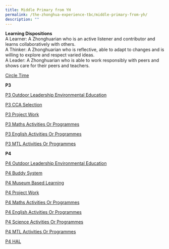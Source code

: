 ```yaml
---
title: Middle Primary from YH
permalink: /the-zhonghua-experience-tbc/middle-primary-from-yh/
description: ""
---
```

**Learning Dispositions**
<br>A Learner: A Zhonghuarian who is an active listener and contributor and learns collaboratively with others. 
<br>A Thinker: A Zhonghuarian who is reflective, able to adapt to changes and is willing to explore and respect varied ideas. 
<br>A Leader: A Zhonghuarian who is able to work responsibly with peers and shows care for their peers and teachers.


[Circle Time](/list-of-zps-exp-for-middle-pri/circle-time/) 

**P3**

[P3 Outdoor Leadership Environmental Education](/list-of-zps-exp-for-middle-pri/p3-outdoor-leadership-environmental-education/)

[P3 CCA Selection](/list-of-zps-exp-for-middle-pri/p3-cca-selection/)

[P3 Project Work](/list-of-zps-exp-for-middle-pri/p3-project-work/)

[P3 Maths Activities Or Programmes](/list-of-zps-exp-for-middle-pri/p3-maths-activities-or-programmes/) 

[P3 English Activities Or Programmes](/list-of-zps-exp-for-middle-pri/p3-english-activities-or-programmes/) 

[P3 MTL Activities Or Programmes](/list-of-zps-exp-for-middle-pri/p3-mtl-activities-or-programmes/)


**P4**


[P4 Outdoor Leadership Environmental Education](/list-of-zps-exp-for-middle-pri/p4-ole/)

[P4 Buddy System](/list-of-zps-exp-for-middle-pri/p4-buddy-system/)

[P4 Museum Based Learning](/list-of-zps-exp-for-middle-pri/p4-museum-based-learning/)

[P4 Project Work](/list-of-zps-exp-for-middle-pri/p4-project-work/) 

[P4 Maths Activities Or Programmes](/list-of-zps-exp-for-middle-pri/p4-maths-activities-or-programmes/) 

[P4 English Activities Or Programmes](/list-of-zps-exp-for-middle-pri/p4-english-activities-or-programmes/) 

[P4 Science Activities Or Programmes](/list-of-zps-exp-for-middle-pri/p4-science-activites-or-programmes/) 

[P4 MTL Activities Or Programmes](/list-of-zps-exp-for-middle-pri/p4-mtl-activities-or-programmes/) 

[P4 HAL](/list-of-zps-exp-for-middle-pri/p4-hal/)